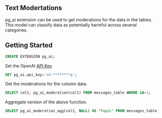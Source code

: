 
## Text Modertations

pg_ai extension can be used to get moderations for the data in the tables. This model can classify data as potentially harmful across several categories.

## Getting Started

```sql
CREATE EXTENSION pg_ai;
```

Set the OpenAI [API Key](https://platform.openai.com/api-keys)
```sql
SET pg_ai.api_key='sk-********q';
```

Get the moderations for the column data.
```sql
SELECT col1, pg_ai_moderation(col1) FROM messages_table WHERE id=1;
```

Aggregate version of the above function.
```sql
SELECT pg_ai_moderation_agg(col1, NULL) AS "Topic" FROM messages_table WHERE id<10;
```